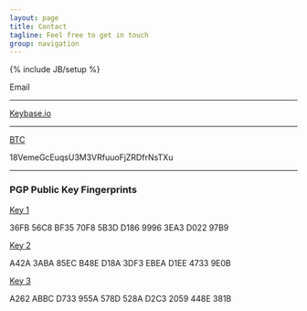```yaml
---
layout: page
title: Contact
tagline: Feel free to get in touch
group: navigation
---
```

{% include JB/setup %}

<div>
<span>
<p>
	<a id="email_contact">Email</a>
</p>
<hr/>
<p>
	<a href="https://keybase.io/eggdevil">Keybase.io</a>
</p>
<hr/>
<p>
	<a href="https://bitcoin.org/en">BTC</a>
	<p>18VemeGcEuqsU3M3VRfuuoFjZRDfrNsTXu</p>
</p>
<hr/>
<p>
	<h3>PGP Public Key Fingerprints</h3>
	<a href="http://pgp.mit.edu:11371/pks/lookup?op=get&amp;search=0x99963EA3D02297B9">Key 1</a>
	<p>36FB 56C8 BF35 70F8 5B3D  D186 9996 3EA3 D022 97B9</p>
	<a href="http://pgp.mit.edu:11371/pks/lookup?op=get&amp;search=0xEBEAD1EE47339E0B">Key 2</a>
	<p>A42A 3ABA 85EC B48E D18A  3DF3 EBEA D1EE 4733 9E0B</p>
	<a href="http://pgp.mit.edu:11371/pks/lookup?op=get&amp;search=0xD2C32059448E381B">Key 3</a>
	<p>A262 ABBC D733 955A 578D  528A D2C3 2059 448E 381B</p>
</p>

</span>
</div>
